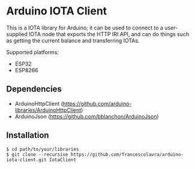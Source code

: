 # Arduino IOTA Client

This is a IOTA library for Arduino; it can be used to connect to a user-supplied IOTA node that exports the HTTP IRI API, and can do things such as getting the current balance and transferring IOTAs.

Supported platforms:
* ESP32
* ESP8266

## Dependencies

* ArduinoHttpClient (https://github.com/arduino-libraries/ArduinoHttpClient)
* ArduinoJson (https://github.com/bblanchon/ArduinoJson)

## Installation

```
$ cd path/to/your/libraries
$ git clone --recursive https://github.com/francescolavra/arduino-iota-client.git IotaClient
```

